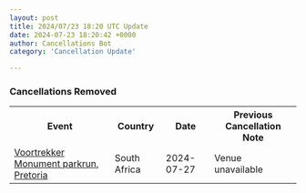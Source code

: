 ```yaml
---
layout: post
title: 2024/07/23 18:20 UTC Update
date: 2024-07-23 18:20:42 +0000
author: Cancellations Bot
category: 'Cancellation Update'

---
```


<h3>Cancellations Removed</h3>
<div class='hscrollable'>
<table style='width: 100%'>
    <tr>
        <th>Event</th>
        <th>Country</th>
        <th>Date</th>
        <th>Previous Cancellation Note</th>
    </tr>
    <tr>
        <td><a href="https://www.parkrun.co.za/voortrekkermonument">Voortrekker Monument parkrun, Pretoria</a></td>
        <td>South Africa</td>
        <td>2024-07-27</td>
        <td>Venue unavailable</td>
    </tr>
</table>
</div>
